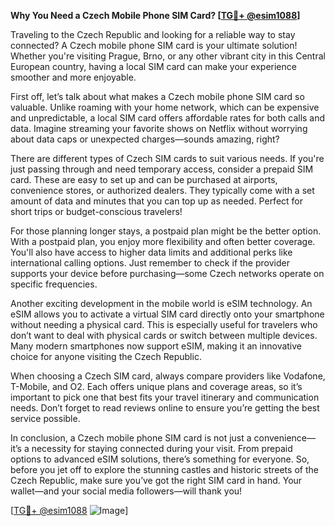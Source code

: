 **Why You Need a Czech Mobile Phone SIM Card? [[TG💪+ @esim1088](https://t.me/s/esim1088)]**

Traveling to the Czech Republic and looking for a reliable way to stay connected? A Czech mobile phone SIM card is your ultimate solution! Whether you're visiting Prague, Brno, or any other vibrant city in this Central European country, having a local SIM card can make your experience smoother and more enjoyable.

First off, let’s talk about what makes a Czech mobile phone SIM card so valuable. Unlike roaming with your home network, which can be expensive and unpredictable, a local SIM card offers affordable rates for both calls and data. Imagine streaming your favorite shows on Netflix without worrying about data caps or unexpected charges—sounds amazing, right?

There are different types of Czech SIM cards to suit various needs. If you're just passing through and need temporary access, consider a prepaid SIM card. These are easy to set up and can be purchased at airports, convenience stores, or authorized dealers. They typically come with a set amount of data and minutes that you can top up as needed. Perfect for short trips or budget-conscious travelers!

For those planning longer stays, a postpaid plan might be the better option. With a postpaid plan, you enjoy more flexibility and often better coverage. You'll also have access to higher data limits and additional perks like international calling options. Just remember to check if the provider supports your device before purchasing—some Czech networks operate on specific frequencies.

Another exciting development in the mobile world is eSIM technology. An eSIM allows you to activate a virtual SIM card directly onto your smartphone without needing a physical card. This is especially useful for travelers who don’t want to deal with physical cards or switch between multiple devices. Many modern smartphones now support eSIM, making it an innovative choice for anyone visiting the Czech Republic.

When choosing a Czech SIM card, always compare providers like Vodafone, T-Mobile, and O2. Each offers unique plans and coverage areas, so it’s important to pick one that best fits your travel itinerary and communication needs. Don’t forget to read reviews online to ensure you’re getting the best service possible.

In conclusion, a Czech mobile phone SIM card is not just a convenience—it’s a necessity for staying connected during your visit. From prepaid options to advanced eSIM solutions, there’s something for everyone. So, before you jet off to explore the stunning castles and historic streets of the Czech Republic, make sure you’ve got the right SIM card in hand. Your wallet—and your social media followers—will thank you!

[[TG💪+ @esim1088](https://t.me/s/esim1088) ![Image](https://i.postimg.cc/Y0z9fWf4/image.png)]